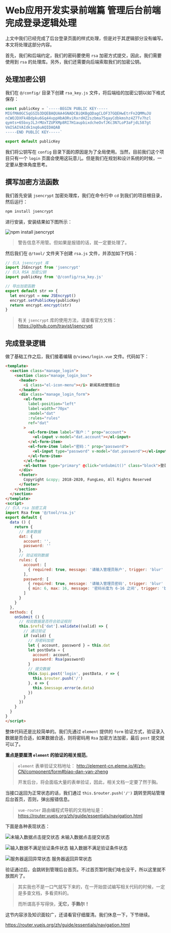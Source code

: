 # Web应用开发实录前端篇 管理后台前端 完成登录逻辑处理

上文中我们已经完成了后台登录页面的样式处理，但是对于其逻辑部分没有编写。本文将处理这部分内容。

首先，我们和后端约定，我们的密码要使用 `rsa` 加密方式提交，因此，我们需要使用到 `rsa` 的处理库。另外，我们还需要向后端索取我们的加密公钥。

## 处理加密公钥

我们在 `@/config/` 目录下创建 `rsa_key.js` 文件，将后端给的加密公钥以如下格式保存：

```js
const publicKey = `-----BEGIN PUBLIC KEY-----
MIGfMA0GCSqGSIb3DQEBAQUAA4GNADCBiQKBgQDagCLOF37GQEHwEtrFn2QMMuJU
nCWOJDXFk4Bdpku6Gq44vppHbAORviRxrdHZ2szbma75qayCdbkmshz4Z7Tv7hzl
qymts+65bxyJLJrMUxTZUPXMp8RI7H1aupbixdcheOvfJKc3N7LoP3aFjdL587gt
VmISAIVAIdk1nq6uAQIDAQAB
-----END PUBLIC KEY-----`

export default publicKey
```

我们将公钥写在 `config` 目录下面的原因是为了全局使用。当然，目前我们这个项目只有一个 `login` 页面会使用这玩意儿。但是我们在规划和设计系统的时候，一定要从整体角度思考。

## 撰写加密方法函数

我们首先安装 `jsencrypt` 加密处理库，我们在命令行中 `cd` 到我们的项目根目录，然后运行：

```bash
npm install jsencrypt
```

进行安装，安装结果如下图所示：

![npm install jsencrypt](https://raw.githubusercontent.com/fengcms/articles/master/image/24/7f0ca58eb73f8b624b5a5f8f155b17.jpg)

> 警告信息不用管。但如果是报错的话，就一定要处理了。

然后我们在 `@/tool/` 文件夹下创建 `rsa.js` 文件，并添加如下代码：

```js
// 引入 jsencrypt 库
import JSEncrypt from 'jsencrypt'
// 引入 RSA 加密公钥
import publicKey from '@/config/rsa_key.js'

// 导出加密函数
export default str => {
  let encrypt = new JSEncrypt()
  encrypt.setPublicKey(publicKey)
  return encrypt.encrypt(str)
}
```

> 有关 `jsencrypt` 库的使用方法，请查看官方文档：https://github.com/travist/jsencrypt

## 完成登录逻辑

做了基础工作之后，我们接着编辑 `@/views/login.vue` 文件。代码如下：

```html
<template>
  <section class="manage_login">
    <section class="manage_login_box">
      <header>
        <i class="el-icon-menu"></i> 新闻系统管理后台
      </header>
      <div class="manage_login_form">
        <el-form
          label-position="left"
          label-width="70px"
          :model="dat"
          :rules="rules"
          ref="dat"
        >
          <el-form-item label="账户：" prop="account">
            <el-input v-model="dat.account"></el-input>
          </el-form-item>
          <el-form-item label="密码：" prop="password">
            <el-input type="password" v-model="dat.password"></el-input>
          </el-form-item>
        </el-form>
        <el-button type="primary" @click="onSubmit()" class="block">登录</el-button>
      </div>
      <footer>
        Copyright &copy; 2018-2020, FungLeo, All Rights Reserved
      </footer>
    </section>
  </section>
</template>
<script>
// 引入 rsa 加密工具
import Rsa from '@/tool/rsa.js'
export default {
  data () {
    return {
      // 表单数据
      dat: {
        account: '',
        password: ''
      },
      // 验证规则数据
      rules: {
        account: [
          { required: true, message: '请输入管理员账户', trigger: 'blur' }
        ],
        password: [
          { required: true, message: '请输入管理员密码', trigger: 'blur' },
          { min: 6, max: 16, message: '密码长度为 6-16 之间', trigger: 'blur' }
        ]
      }
    }
  },
  methods: {
    onSubmit () {
      // 校验数据是否符合验证规则
      this.$refs['dat'].validate((valid) => {
        // 通过验证
        if (valid) {
          // 将密码加密
          let { account, password } = this.dat
          let postData = {
            account: account,
            password: Rsa(password)
          }
          // 提交数据
          this.$api.post('login', postData, r => {
            this.$router.push('/')
          }, e => {
            this.$message.error(e.data)
          })
        }
      })
    }
  }
}
</script>
```

整体代码还是比较简单的。我们先通过 `element` 提供的 `form` 验证方式，验证录入数据是否合适，如果数据合适，则将密码用 `Rsa` 加密方法加密，最后 `post` 提交就可以了。

**重点是要厘清 `element` 的验证的相关规范**。

> `element` 表单验证文档地址： http://element-cn.eleme.io/#/zh-CN/component/form#biao-dan-yan-zheng
> 
> 开发后台，将会面临大量的表单验证，因此，相关文档一定要了然于胸。

当接口返回为正常状态的话，我们通过 `this.$router.push('/')` 跳转至网站管理后台首页，否则，弹出报错信息。

> `vue-router` 路由编程式导航的文档地址是：https://router.vuejs.org/zh/guide/essentials/navigation.html

下面是各种表现状态：

![未输入数据点击提交状态](https://raw.githubusercontent.com/fengcms/articles/master/image/ee/b301f01851795837b5ea25d57c3270.jpg)
未输入数据点击提交状态

![输入数据不满足验证条件状态](https://raw.githubusercontent.com/fengcms/articles/master/image/59/a857bd076e50c74d3dbebdb6b0f97f.jpg)
输入数据不满足验证条件状态

![服务器返回异常状态](https://raw.githubusercontent.com/fengcms/articles/master/image/48/11bcd21816c1b9d64d321f0e1d2eba.jpg)
服务器返回异常状态

验证通过后，会跳转到管理后台首页。不过首页暂时我们啥也没干，所以这里就不放图片了。

> 其实我也不是一口气就写下来的，在一开始尝试编写相关代码的时候，一定是多查文档，多看资料的。
> 
> 而所谓高手写得快，**无它，手熟尔！**

这节内容涉及知识面较广，还请看官仔细厘清。我们休息一下，下节继续。

https://router.vuejs.org/zh/guide/essentials/navigation.html


